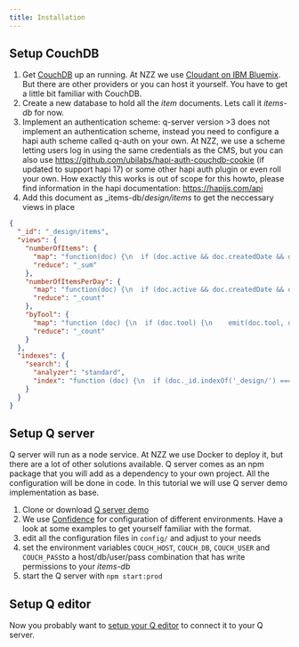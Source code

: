 ```yaml
---
title: Installation
---
```


## Setup CouchDB
1. Get [CouchDB](https://couchdb.apache.org) up an running. At NZZ we use [Cloudant on IBM Bluemix](https://console.ng.bluemix.net/catalog/services/cloudant-nosql-db). But there are other providers or you can host it yourself. You have to get a little bit familiar with CouchDB.
2. Create a new database to hold all the _item_ documents. Lets call it _items-db_ for now.
3. Implement an authentication scheme: q-server version >3 does not implement an authentication scheme, instead you need to configure a hapi auth scheme called q-auth on your own. At NZZ, we use a scheme letting users log in using the same credentials as the CMS, but you can also use https://github.com/ubilabs/hapi-auth-couchdb-cookie (if updated to support hapi 17) or some other hapi auth plugin or even roll your own. How exactly this works is out of scope for this howto, please find information in the hapi documentation: https://hapijs.com/api
4. Add this document as _items-db/_design/items_ to get the neccessary views in place
```json
{
  "_id": "_design/items",
  "views": {
    "numberOfItems": {
      "map": "function(doc) {\n  if (doc.active && doc.createdDate && doc.department) {\n    var d = new Date(doc.createdDate);\n    emit(d.valueOf(), 1);\n  }\n}",
      "reduce": "_sum"
    },
    "numberOfItemsPerDay": {
      "map": "function(doc) {\n  if (doc.active && doc.createdDate && doc.department) {\n    var d = new Date(doc.createdDate);\n    var year = d.getFullYear();\n    var month = d.getMonth() + 1;\n    if (month < 10) {\n      month = '0' + month;\n    }\n    var day = d.getDate();\n    if (day < 10) {\n      day = '0' + day;\n    }\n    emit('' + year + month + day, 1);\n  }\n}",
      "reduce": "_count"
    },
    "byTool": {
      "map": "function (doc) {\n  if (doc.tool) {\n    emit(doc.tool, doc._id);\n  }\n}",
      "reduce": "_count"
    }
  },
  "indexes": {
    "search": {
      "analyzer": "standard",
      "index": "function (doc) {\n  if (doc._id.indexOf('_design/') === 0) {\n    return;\n  }\n  index(\"id\", doc._id);\n  if (doc.title) {\n    index(\"title\", doc.title);\n  }\n  if (doc.annotations) {\n    index(\"annotations\", doc.annotations);\n  }\n  if (doc.createdBy) {\n    index(\"createdBy\", doc.createdBy);\n  }\n  if (doc.department) {\n    index(\"department\", doc.department);\n  }\n  if (doc.tool) {\n    index(\"tool\", doc.tool)\n  }\n  if (doc.active !== undefined) {\n    index(\"active\", doc.active);\n  } else {\n    index(\"active\", false);\n  }\n  if (doc.updatedDate || doc.createdDate) {\n    var date;\n    if (doc.updatedDate) {\n      date = new Date(doc.updatedDate);\n    } else if (doc.createdDate) {\n      date = new Date(doc.createdDate);\n    }\n    if (date) {\n      index(\"orderDate\", date.valueOf());\n    }\n  }\n}"
    }
  }
}
```

## Setup Q server
Q server will run as a node service. At NZZ we use Docker to deploy it, but there are a lot of other solutions available. Q server comes as an npm package that you will add as a dependency to your own project. All the configuration will be done in code. In this tutorial we will use Q server demo implementation as base.
1. Clone or download [Q server demo](https://github.com/nzzdev/Q-server-demo)
2. We use [Confidence](https://github.com/hapijs/confidence) for configuration of different environments. Have a look at some examples to get yourself familiar with the format.
3. edit all the configuration files in `config/` and adjust to your needs
7. set the environment variables `COUCH_HOST`, `COUCH_DB`, `COUCH_USER` and `COUCH_PASS`to a host/db/user/pass combination that has write permissions to your _items-db_
8. start the Q server with `npm start:prod`


## Setup Q editor
Now you probably want to [setup your Q editor](https://github.com/nzzdev/Q-editor) to connect it to your Q server.
